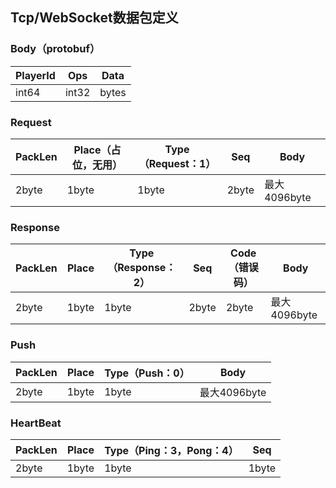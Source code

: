 ## Tcp/WebSocket数据包定义

### Body（protobuf）

| PlayerId | Ops   | Data  |
| -------- | ----- | ----- |
| int64    | int32 | bytes |

### Request

| PackLen | Place（占位，无用） | Type（Request：1） | Seq   | Body         |
| ------- | ------------------- | ------------------ | ----- | ------------ |
| 2byte   | 1byte               | 1byte              | 2byte | 最大4096byte |

### Response

| PackLen | Place | Type（Response：2） | Seq   | Code（错误码） | Body         |
| ------- | ----- | ------------------- | ----- | -------------- | ------------ |
| 2byte   | 1byte | 1byte               | 2byte | 2byte          | 最大4096byte |

### Push

| PackLen | Place | Type（Push：0） | Body         |
| ------- | ----- | --------------- | ------------ |
| 2byte   | 1byte | 1byte           | 最大4096byte |

### HeartBeat

| PackLen | Place | Type（Ping：3，Pong：4） | Seq   |
| ------- | ----- | ------------------------ | ----- |
| 2byte   | 1byte | 1byte                    | 1byte |

### 



